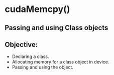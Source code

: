 # cudaMemcpy()
## Passing and using Class objects

## Objective:
- Declaring a class.
- Allocating memory for a class object in device.
- Passing and using the object.
